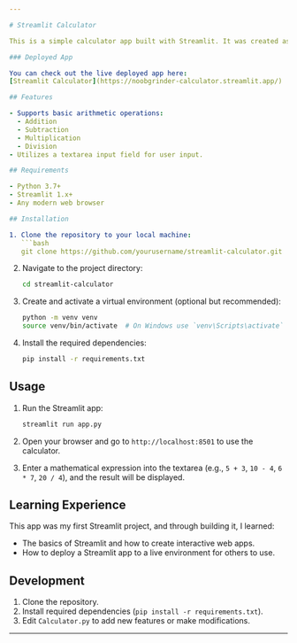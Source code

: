 ```yaml
---

# Streamlit Calculator

This is a simple calculator app built with Streamlit. It was created as part of my learning process to understand Streamlit basics and how to deploy a Streamlit app. The app uses a textarea input field to process mathematical expressions and perform basic arithmetic operations like addition, subtraction, multiplication, and division.

### Deployed App

You can check out the live deployed app here:  
[Streamlit Calculator](https://noobgrinder-calculator.streamlit.app/)

## Features

- Supports basic arithmetic operations:
  - Addition
  - Subtraction
  - Multiplication
  - Division
- Utilizes a textarea input field for user input.

## Requirements

- Python 3.7+
- Streamlit 1.x+
- Any modern web browser

## Installation

1. Clone the repository to your local machine:
   ```bash
   git clone https://github.com/yourusername/streamlit-calculator.git
   ```

2. Navigate to the project directory:
   ```bash
   cd streamlit-calculator
   ```

3. Create and activate a virtual environment (optional but recommended):
   ```bash
   python -m venv venv
   source venv/bin/activate  # On Windows use `venv\Scripts\activate`
   ```

4. Install the required dependencies:
   ```bash
   pip install -r requirements.txt
   ```

## Usage

1. Run the Streamlit app:
   ```bash
   streamlit run app.py
   ```

2. Open your browser and go to `http://localhost:8501` to use the calculator.

3. Enter a mathematical expression into the textarea (e.g., `5 + 3`, `10 - 4`, `6 * 7`, `20 / 4`), and the result will be displayed.

## Learning Experience

This app was my first Streamlit project, and through building it, I learned:

- The basics of Streamlit and how to create interactive web apps.
- How to deploy a Streamlit app to a live environment for others to use.

## Development

1. Clone the repository.
2. Install required dependencies (`pip install -r requirements.txt`).
3. Edit `Calculator.py` to add new features or make modifications.

---
```

